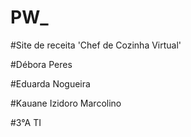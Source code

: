 # PW_

#Site de receita 'Chef de Cozinha Virtual'

#Débora Peres 

#Eduarda Nogueira

#Kauane Izidoro Marcolino 

#3°A TI
